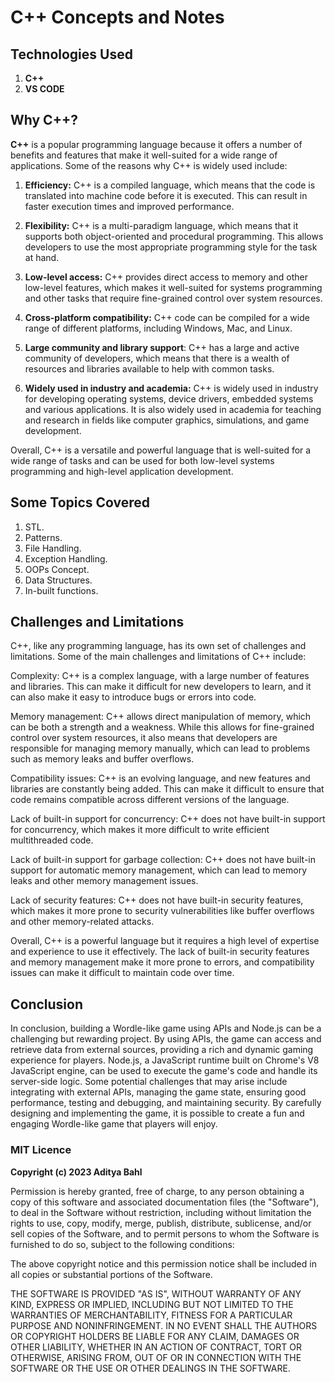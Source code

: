 # C++ Concepts and Notes

## Technologies Used

1. **C++**
2. **VS CODE**

## Why C++?

**C++** is a popular programming language because it offers a number of benefits and features that make it well-suited for a wide range of applications. Some of the reasons why C++ is widely used include:

1. **Efficiency:** C++ is a compiled language, which means that the code is translated into machine code before it is executed. This can result in faster execution times and improved performance.

2. **Flexibility:** C++ is a multi-paradigm language, which means that it supports both object-oriented and procedural programming. This allows developers to use the most appropriate programming style for the task at hand.

3. **Low-level access:** C++ provides direct access to memory and other low-level features, which makes it well-suited for systems programming and other tasks that require fine-grained control over system resources.

4. **Cross-platform compatibility:** C++ code can be compiled for a wide range of different platforms, including Windows, Mac, and Linux.

5. **Large community and library support**: C++ has a large and active community of developers, which means that there is a wealth of resources and libraries available to help with common tasks.

6. **Widely used in industry and academia:** C++ is widely used in industry for developing operating systems, device drivers, embedded systems and various applications. It is also widely used in academia for teaching and research in fields like computer graphics, simulations, and game development.

Overall, C++ is a versatile and powerful language that is well-suited for a wide range of tasks and can be used for both low-level systems programming and high-level application development.

## Some Topics Covered

1. STL.
2. Patterns.
3. File Handling.
4. Exception Handling.
5. OOPs Concept.
6. Data Structures.
7. In-built functions.

## Challenges and Limitations

C++, like any programming language, has its own set of challenges and limitations. Some of the main challenges and limitations of C++ include:

Complexity: C++ is a complex language, with a large number of features and libraries. This can make it difficult for new developers to learn, and it can also make it easy to introduce bugs or errors into code.

Memory management: C++ allows direct manipulation of memory, which can be both a strength and a weakness. While this allows for fine-grained control over system resources, it also means that developers are responsible for managing memory manually, which can lead to problems such as memory leaks and buffer overflows.

Compatibility issues: C++ is an evolving language, and new features and libraries are constantly being added. This can make it difficult to ensure that code remains compatible across different versions of the language.

Lack of built-in support for concurrency: C++ does not have built-in support for concurrency, which makes it more difficult to write efficient multithreaded code.

Lack of built-in support for garbage collection: C++ does not have built-in support for automatic memory management, which can lead to memory leaks and other memory management issues.

Lack of security features: C++ does not have built-in security features, which makes it more prone to security vulnerabilities like buffer overflows and other memory-related attacks.

Overall, C++ is a powerful language but it requires a high level of expertise and experience to use it effectively. The lack of built-in security features and memory management make it more prone to errors, and compatibility issues can make it difficult to maintain code over time.

## Conclusion

In conclusion, building a Wordle-like game using APIs and Node.js can be a challenging but rewarding project. By using APIs, the game can access and retrieve data from external sources, providing a rich and dynamic gaming experience for players. Node.js, a JavaScript runtime built on Chrome's V8 JavaScript engine, can be used to execute the game's code and handle its server-side logic. Some potential challenges that may arise include integrating with external APIs, managing the game state, ensuring good performance, testing and debugging, and maintaining security. By carefully designing and implementing the game, it is possible to create a fun and engaging Wordle-like game that players will enjoy.

### MIT Licence

**Copyright (c) 2023 Aditya Bahl**

Permission is hereby granted, free of charge, to any person obtaining a copy of this software and associated documentation files (the "Software"), to deal in the Software without restriction, including without limitation the rights to use, copy, modify, merge, publish, distribute, sublicense, and/or sell copies of the Software, and to permit persons to whom the Software is furnished to do so, subject to the following conditions:

The above copyright notice and this permission notice shall be included in all copies or substantial portions of the Software.

THE SOFTWARE IS PROVIDED "AS IS", WITHOUT WARRANTY OF ANY KIND, EXPRESS OR IMPLIED, INCLUDING BUT NOT LIMITED TO THE WARRANTIES OF MERCHANTABILITY, FITNESS FOR A PARTICULAR PURPOSE AND NONINFRINGEMENT. IN NO EVENT SHALL THE AUTHORS OR COPYRIGHT HOLDERS BE LIABLE FOR ANY CLAIM, DAMAGES OR OTHER LIABILITY, WHETHER IN AN ACTION OF CONTRACT, TORT OR OTHERWISE, ARISING FROM, OUT OF OR IN CONNECTION WITH THE SOFTWARE OR THE USE OR OTHER DEALINGS IN THE SOFTWARE.
